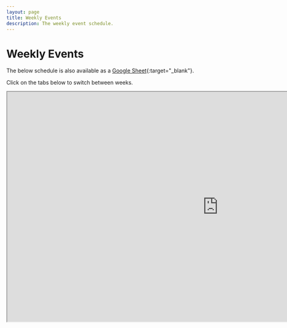 ```yaml
---
layout: page
title: Weekly Events
description: The weekly event schedule.
---
```


# Weekly Events

The below schedule is also available as a [Google Sheet](https://docs.google.com/spreadsheets/d/1JxJs3GKICAgg9RDqkirgMeBI7uEDZdD2cchVWLakRWY/edit?usp=sharing){:target="_blank"}.

Click on the tabs below to switch between weeks.

<iframe src="https://docs.google.com/spreadsheets/d/e/2PACX-1vQsJ3hH0mhN6M6hdG7g6n76WPiIyB7gK0bfgr7QbmAdE7Oz72v3wPOGg4Ep39GEyVX0eDmY7wyhsO8j/pubhtml?widget=true&amp;headers=false" width=1100 height=600></iframe>

<!--
{% for schedule in site.schedules %}
{{ schedule }}
{% endfor %}
-->
